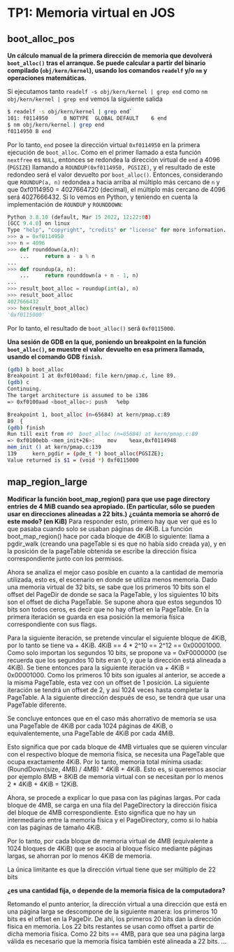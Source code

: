 TP1: Memoria virtual en JOS
===========================

boot_alloc_pos
--------------

**Un cálculo manual de la primera dirección de memoria que devolverá `boot_alloc()` tras el arranque. 
Se puede calcular a partir del binario compilado (`obj/kern/kernel`), 
usando los comandos `readelf` y/o `nm` y operaciones matemáticas.**

Si ejecutamos tanto `readelf -s obj/kern/kernel | grep end` como `nm obj/kern/kernel | grep end` vemos la siguiente salida 

```bash
$ readelf -s obj/kern/kernel | grep end`
101: f0114950     0 NOTYPE  GLOBAL DEFAULT    6 end
$ nm obj/kern/kernel | grep end
f0114950 B end
```
Por lo tanto,  `end` posee la dirección virtual `0xf0114950` en la primera ejecución de `boot_alloc`. Como en el primer llamado a esta
función `nextfree` es `NULL`, entonces se redondea la dirección virtual de `end` a 4096 (`PGSIZE`) llamando a `ROUNDUP(0xf0114950, PGSIZE)`,
y el resultado de este redondeo será el valor devuelto por `boot_alloc()`.
Entonces, considerando que `ROUNDUP(a, n)` redondea `a` hacia arriba al múltiplo más cercano de `n` y que 0xf0114950 = 4027664720 (decimal),
el múltiplo más cercano de 4096 será 4027666432. Si lo vemos en Python, y teniendo en cuenta la implementación de `ROUNDUP` y `ROUNDDOWN`:

```python
Python 3.8.10 (default, Mar 15 2022, 12:22:08)
[GCC 9.4.0] on linux
Type "help", "copyright", "credits" or "license" for more information.
>>> a = 0xf0114950
>>> n = 4096
>>> def rounddown(a,n):
    ...     return a - a % n
...
>>> def roundup(a, n):
    ...     return rounddown(a + n - 1, n)
...
>>> result_boot_alloc = roundup(int(a), n)
>>> result_boot_alloc
4027666432
>>> hex(result_boot_alloc)
'0xf0115000'
```

Por lo tanto, el resultado de `boot_alloc()` será `0xf0115000`.

**Una sesión de GDB en la que, poniendo un breakpoint en la función `boot_alloc()`, se muestre el valor devuelto en esa primera llamada,
usando el comando GDB `finish`.**

```bash
(gdb) b boot_alloc
Breakpoint 1 at 0xf0100aad: file kern/pmap.c, line 89.
(gdb) c
Continuing.
The target architecture is assumed to be i386
=> 0xf0100aad <boot_alloc>:	push   %ebp

Breakpoint 1, boot_alloc (n=65684) at kern/pmap.c:89
89	{
(gdb) finish
Run till exit from #0  boot_alloc (n=65684) at kern/pmap.c:89
=> 0xf0100ebb <mem_init+26>:	mov    %eax,0xf0114948
mem_init () at kern/pmap.c:139
139		kern_pgdir = (pde_t *) boot_alloc(PGSIZE);
Value returned is $1 = (void *) 0xf0115000
```


map_region_large
----------------

**Modificar la función boot_map_region() para que use page directory entries de 4 MiB cuando sea apropiado. (En particular, sólo se pueden usar en direcciones alineadas a 22 bits.)**
**¿cuánta memoria se ahorró de este modo? (en KiB)**
Para responder esto, primero hay que ver qué es lo que pasaba cuando solo se usaban páginas de 4KiB. La función boot_map_region() hace por cada bloque de 4KiB lo siguiente: llama a pgdir_walk (creando una pageTable si es que no había sido creada ya), y en la posición de la pageTable obtenida se escribe la dirección física correspondiente junto con los permisos.

Ahora se analiza el mejor caso posible en cuanto a la cantidad de memoria utilizada, esto es, el escenario en donde se utiliza menos memoria. Dado una memoria virtual de 32 bits, se sabe que los primeros 10 bits son el offset del PageDir de donde se saca la PageTable, y los siguientes 10 bits son el offset de dicha PageTable. Se supone ahora que estos segundos 10 bits son todos ceros, es decir que no hay offset en la PageTable. En la primera iteración se guarda en esa posición la memoria física correspondiente con sus flags.

Para la siguiente iteración, se pretende vincular el siguiente bloque de 4KiB, por lo tanto se tiene va + 4KiB. 4KiB == 4 * 2^10 == 2^12 == 0x00001000. Como solo importan los segundos 10 bits, se propone va = 0xF0000000 (se recuerda que los segundos 10 bits eran 0, y que la dirección está alineada a 4KiB). Se tiene entonces para la siguiente iteración va + 4KiB = 0x00001000. Como los primeros 10 bits son iguales al anterior, se accede a la misma PageTable, esta vez con un offset de 1 posición. La siguiente iteración se tendrá un offset de 2, y así 1024 veces hasta completar la PageTable. A la siguiente dirección después de eso, se tendrá que usar una PageTable diferente.

Se concluye entonces que en el caso más ahorrativo de memoria se usa una PageTable de 4KiB por cada 1024 páginas de 4KiB, o equivalentemente, una PageTable de 4KiB por cada 4MiB.

Esto significa que por cada bloque de 4MB virtuales que se quieren vincular con el respectivo bloque de memoria física, se necesita una PageTable que ocupa exactamente 4KiB. Por lo tanto, memoria total mínima usada: (RoundDown(size, 4MB) / 4MB) * 4KiB + 4KiB. Esto es, si queremos asociar por ejemplo 8MB + 8KiB de memoria virtual con se necesitan por lo menos 2 * 4KiB + 4KiB = 12KiB.

Ahora, se procede a explicar lo que pasa con las páginas largas. Por cada bloque de 4MB, se carga en una fila del PageDirectory la dirección física del bloque de 4MB correspondiente. Esto significa que no hay un intermediario entre la memoria física y el PageDirectory, como si lo había con las páginas de tamaño 4KiB.

Por lo tanto, por cada bloque de memoria virtual de 4MB (equivalente a 1024 bloques de 4KiB) que se asocia al bloque físico mediante páginas largas, se ahorran por lo menos 4KiB de memoria. 

La única limitante es que la dirección virtual tiene que ser múltiplo de 22 bits

**¿es una cantidad fija, o depende de la memoria física de la computadora?**

Retomando el punto anterior, la dirección virtual a una dirección que está en una página larga se descompone de la siguiente manera: los primeros 10 bits es el offset en la PageDir. De ahí, los primeros 20 bits dan la dirección física en memoria. Los 22 bits restantes se usan como offset a partir de dicha memoria física. Como 22 bits == 4MB, para que sea una página larga válida es necesario que la memoria física también esté alineada a 22 bits.
...

